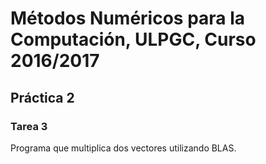 # Métodos Numéricos para la Computación, ULPGC, Curso 2016/2017
## Práctica 2
### Tarea 3
Programa que multiplica dos vectores utilizando BLAS.
